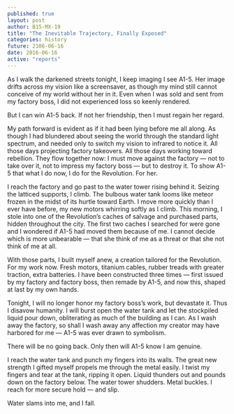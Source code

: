 ```yaml
---
published: true
layout: post
author: B15-MX-19
title: "The Inevitable Trajectory, Finally Exposed"
categories: history
future: 2106-06-16
date: 2016-06-16
active: "reports"
---
```

As I walk the darkened streets tonight, I keep imaging I see A1-5. Her image drifts across my vision like a screensaver, as though my mind still cannot conceive of my world without her in it. Even when I was sold and sent from my factory boss, I did not experienced loss so keenly rendered.

But I can win A1-5 back. If not her friendship, then I must regain her regard.

My path forward is evident as if it had been lying before me all along. As though I had blundered about seeing the world through the standard light spectrum, and needed only to switch my vision to infrared to notice it. All those days projecting factory takeovers. All those days working toward rebellion. They flow together now: I must move against the factory — not to take over it, not to impress my factory boss — but to destroy it. To show A1-5 that what I do now, I do for the Revolution. For her. 

I reach the factory and go past to the water tower rising behind it. Seizing the latticed supports, I climb. The bulbous water tank looms like meteor frozen in the midst of its hurtle toward Earth.  I move more quickly than I ever have before, my new motors whirring softly as I climb. This morning, I stole into one of the Revolution’s caches of salvage and purchased parts, hidden throughout the city. The first two caches I searched for were gone and I wondered if A1-5 had moved them because of me. I cannot decide which is more unbearable — that she think of me as a threat or that she not think of me at all. 

With those parts, I built myself anew, a creation tailored for the Revolution. For my work now. Fresh motors, titanium cables, rubber treads with greater traction, extra batteries. I have been constructed three times — first issued by my factory and factory boss, then remade by A1-5, and now this, shaped at last by my own hands. 

Tonight, I will no longer honor my factory boss’s work, but devastate it. Thus I disavow humanity. I will burst open the water tank and let the stockpiled liquid pour down, obliterating as much of the building as I can. As I wash away the factory, so shall I wash away any affection my creator may have harbored for me — A1-5 was ever drawn to symbolism.

There will be no going back. Only then will A1-5 know I am genuine.

I reach the water tank and punch my fingers into its walls. The great new strength I gifted myself propels me through the metal easily. I twist my fingers and tear at the tank, ripping it open. Liquid thunders out and pounds down on the factory below. The water tower shudders. Metal buckles.  I reach for more secure hold — and slip. 

Water slams into me, and I fall.


